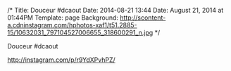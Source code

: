 /*
Title: Douceur #dcaout
Date: 2014-08-21 13:44
Date: August 21, 2014 at 01:44PM
Template: page
Background: http://scontent-a.cdninstagram.com/hphotos-xaf1/t51.2885-15/10632031_797104527006655_318600291_n.jpg
*/

Douceur #dcaout

http://instagram.com/p/r9YdXPvhPZ/
